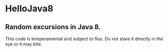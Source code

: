 # HelloJava8
## Random excursions in Java 8.

This code is temperamental and subject to flux. Do not stare it directly in the eye or it may bite.